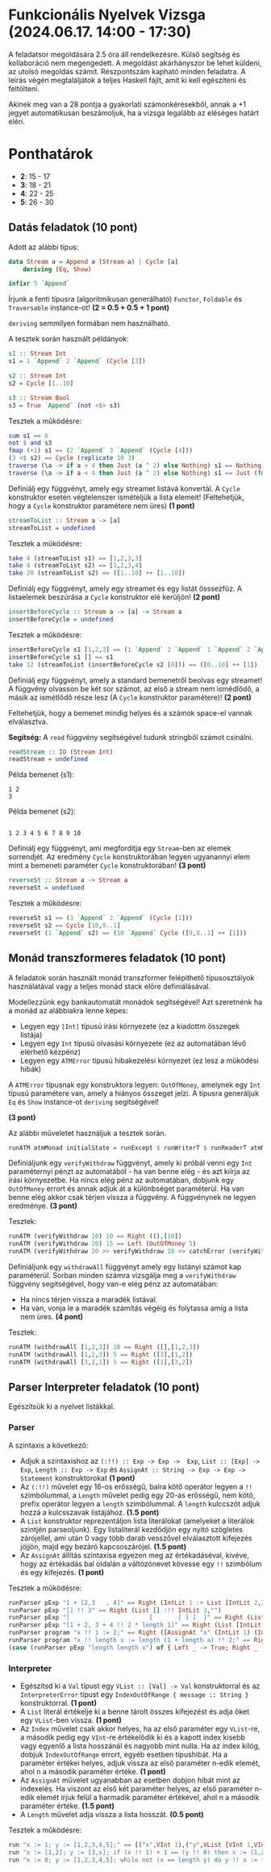 # Funkcionális Nyelvek Vizsga (2024.06.17. 14:00 - 17:30)

A feladatsor megoldására 2.5 óra áll rendelkezésre. Külső segítség és kollaboráció nem megengedett. A megoldást akárhányszor be lehet küldeni, az utolsó megoldás számít. Részpontszám kapható minden feladatra. A leírás végén megtaláljátok a teljes Haskell fájlt, amit ki kell egészíteni és feltölteni.

Akinek meg van a 28 pontja a gyakorlati számonkérésekből, annak a +1 jegyet automatikusan beszámoljuk, ha a vizsga legalább az eléséges határt eléri.


# Ponthatárok

  - __2__: 15 - 17
  - __3__: 18 - 21
  - __4__: 22 - 25
  - __5__: 26 - 30

## Datás feladatok (10 pont)

Adott az alábbi típus:
```hs
data Stream a = Append a (Stream a) | Cycle [a]
    deriving (Eq, Show)

infixr 5 `Append`
```

Írjunk a fenti típusra (algoritmikusan generálható) `Functor`, `Foldable` és `Traversable` instance-ot! __(2 = 0.5 + 0.5 + 1 pont)__

`deriving` semmilyen formában nem használható.

A tesztek során használt példányok:
```hs
s1 :: Stream Int
s1 = 1 `Append` 2 `Append` (Cycle [3])

s2 :: Stream Int
s2 = Cycle [1..10]

s3 :: Stream Bool
s3 = True `Append` (not <$> s3)
```

Tesztek a működésre:
```hs
sum s1 == 6
not $ and s3
fmap (+1) s1 == (2 `Append` 3 `Append` (Cycle [4]))
(3 <$ s2) == Cycle (replicate 10 3)
traverse (\a -> if a > 4 then Just (a ^ 2) else Nothing) s1 == Nothing
traverse (\a -> if a < 4 then Just (a ^ 2) else Nothing) s1 == Just (fmap (^2) s1)
```

Definiálj egy függvényt, amely egy streamet listává konvertál. A `Cycle` konstruktor esetén végtelenszer ismételjük a lista elemeit! (Feltehetjük, hogy a `Cycle` konstruktor paramétere nem üres) __(1 pont)__

```hs
streamToList :: Stream a -> [a]
streamToList = undefined
```

Tesztek a működésre:
```hs
take 4 (streamToList s1) == [1,2,3,3]
take 4 (streamToList s2) == [1,2,3,4]
take 20 (streamToList s2) == ([1..10] ++ [1..10])
```

Definiálj egy függvényt, amely egy streamet és egy listát össsezfűz. A listaelemek beszúrása a `Cycle` konstruktor elé kerüljön! __(2 pont)__

```hs
insertBeforeCycle :: Stream a -> [a] -> Stream a
insertBeforeCycle = undefined
```

Tesztek a működésre:
```hs
insertBeforeCycle s1 [1,2,3] == (1 `Append` 2 `Append` 1 `Append` 2 `Append ` 3 `Append` (Cycle [3]))
insertBeforeCycle s1 [] == s1
take 12 (streamToList (insertBeforeCycle s2 [0])) == ([0..10] ++ [1])
```

Definiálj egy függvényt, amely a standard bemenetről beolvas egy streamet! A függvény olvasson be két sor számot, az első a stream nem ismédlődő, a másik az ismétlődő része lesz (A `Cycle` konstruktor paramétere)! __(2 pont)__

Feltehetjük, hogy a bemenet mindig helyes és a számok space-el vannak elválasztva.

__Segítség:__ A `read` függvény segítségével tudunk stringből számot csinálni.

```hs
readStream :: IO (Stream Int)
readStream = undefined
```

Példa bemenet (s1):

```
1 2
3
```

Példa bemenet (s2):

```

1 2 3 4 5 6 7 8 9 10
```

Definiálj egy függvényt, ami megfordítja egy `Stream`-ben az elemek sorrendjét. Az eredmény `Cycle` konstruktorában legyen ugyanannyi elem mint a bemeneti paraméter `Cycle` konstruktorában! __(3 pont)__

```hs
reverseSt :: Stream a -> Stream a
reverseSt = undefined
```

Tesztek a működésre:
```hs
reverseSt s1 == (3 `Append` 2 `Append` (Cycle [1]))
reverseSt s2 == Cycle [10,9..1]
reverseSt (1 `Append` s2) == (10 `Append` Cycle ([9,8..1] ++ [1]))
```
## Monád transzformeres feladatok (10 pont)

A feladatok során használt monád transzformer felépíthető típusosztályok használatával vagy a teljes monád stack előre definiálásával.

Modellezzünk egy bankautomatát monádok segítségével! Azt szeretnénk ha a monád az alábbiakra lenne képes:
- Legyen egy `[Int]` típusú írási környezete (ez a kiadottm összegek listája)
- Legyen egy `Int` típusú olvasási környezete (ez az automatában lévő elérhető kézpénz)
- Legyen egy `ATMError` típusú hibakezelési környezet (ez lesz a működési hibák)

A `ATMError` típusnak egy konstruktora legyen: `OutOfMoney`, amelynek egy `Int` típusú paramétere van, amely a hiányos összeget jelzi. A típusra generáljuk `Eq` és `Show` instance-ot `deriving` segítségével!

__(3 pont)__

Az alábbi műveletet használjuk a tesztek során.
```hs
runATM atmMonad initialState = runExcept $ runWriterT $ runReaderT atmMonad initialState
```

Definiáljunk egy `verifyWithdraw` függvényt, amely ki próbál venni egy `Int` paraméternyi pénzt az automatából - ha van benne elég - és azt kiírja az írási környezetbe. Ha nincs elég pénz az automatában, dobjunk egy `OutOfMoney` errort és annak adjuk át a különbséget paraméterül. Ha van benne elég
akkor csak térjen vissza a függvény. A függvénynek ne legyen eredménye.
__(3 pont)__

Tesztek:
```hs
runATM (verifyWithdraw 10) 10 == Right ((),[10])
runATM (verifyWithdraw 20) 15 == Left (OutOfMoney 5)
runATM (verifyWithdraw 20 >> verifyWithdraw 10 >> catchError (verifyWithdraw 30) (const $ pure ())) 25 == Right ((),[20,10])
```

Definiáljunk egy `withdrawAll` függvényt amely egy listányi számot kap paraméterül. Sorban minden számra vizsgálja meg a `verifyWithdraw` függvény segítségével, hogy van-e elég pénz az automatában:
- Ha nincs térjen vissza a maradék listával.
- Ha van, vonja le a maradék számítás végéig és folytassa amíg a lista nem üres.
__(4 pont)__

Tesztek:
```hs
runATM (withdrawAll [1,2,3]) 10 == Right ([],[1,2,3])
runATM (withdrawAll [1,2,3]) 5 == Right ([3],[1,2])
runATM (withdrawAll [3,2,1]) 5 == Right ([1],[3,2])
```


## Parser Interpreter feladatok (10 pont)

Egészítsük ki a nyelvet listákkal. 

### Parser

A szintaxis a következő:

- Adjuk a szintaxishoz az `(:!!) :: Exp -> Exp ->  Exp`, `List :: [Exp] -> Exp`, `Length :: Exp -> Exp` és `AssignAt :: String -> Exp -> Exp -> Statement` konstruktorokat __(1 pont)__
- Az `(:!!)` művelet egy 16-os erősségű, balra kötő operátor legyen a `!!` szimbólummal, a `Length` művelet pedig egy 20-as erősségű, nem kötő, prefix operátor legyen a `length` szimbólummal. A `length` kulccszót adjuk hozzá a kulcsszavak listájához. __(1.5 pont)__
- A `List` konstruktor reprezentáljon lista literálokat (amelyeket a literálok szintjén parseoljunk). Egy listaliterál kezdődjön egy nyitó szögletes zárójellel, ami után 0 vagy több darab vesszővel elválasztott kifejezés jöjjön, majd egy bezáró kapcsoszárójel. __(1.5 pont)__
- Az `AssignAt` állítás szintaxisa egyezen meg az értékadáséval, kivéve, hogy az értékadás bal oldalán a váltózónevet kövesse egy `!!` szimbólum és egy kifejezés. __(1 pont)__

Tesztek a működésre:
```hs
runParser pExp "1 + [2,3   , 4]" == Right (IntLit 1 :+ List [IntLit 2,IntLit 3,IntLit 4],"")
runParser pExp "[] !! 3" == Right (List [] :!! IntLit 3,"")
runParser pExp "[                      [       [ ] ]  ]" == Right (List [List [List []]],"")
runParser pExp "[1 + 2, 3 + 4 !! 2 * length 1]" == Right (List [IntLit 1 :+ IntLit 2,IntLit 3 :+ (IntLit 4 :!! (IntLit 2 :* Length (IntLit 1)))],"")
runParser program "x !! 1 := 2;" == Right ([AssignAt "x" (IntLit 1) (IntLit 2)],"")
runParser program "x !! length x := length (1 + length a) !! 2;" == Right ([AssignAt "x" (Length (Var "x")) (Length (IntLit 1 :+ Length (Var "a")) :!! IntLit 2)],"")
(case (runParser pExp "length length x") of { Left _ -> True; Right _ -> False; })
```

### Interpreter

- Egészítsd ki a `Val` típust egy `VList :: [Val] -> Val` konstruktorral és az `InterpreterError` típust egy `IndexOutOfRange { message :: String }` konstruktorral. __(1 pont)__
- A `List` literál értékelje ki a benne tárolt összes kifejezést és adja őket egy `VList`-ben vissza. __(1 pont)__
- Az `Index` művelet csak akkor helyes, ha az első paraméter egy `VList`-re, a második pedig egy `VInt`-re értékelődik ki és a kapott index kisebb vagy egyenlő a lista hosszánál és nagyobb mint nulla. Ha az index kilóg, dobjuk `IndexOutOfRange` errort, egyéb esetben típushibát. Ha a paraméter értékei helyes, adjuk vissza az első paraméter n-edik elemét, ahol n a második paraméter értéke. __(1 pont)__
- Az `AssignAt` művelet ugyanabban az esetben dobjon hibát mint az indexelés. Ha viszont az első két paraméter helyes, az első paraméter n-edik elemét írjuk felül a harmadik paraméter értékével, ahol n a második paraméter értéke. __(1.5 pont)__
- A `Length` művelet adja vissza a lista hosszát. __(0.5 pont)__

Tesztek a működésre:
```hs
run "x := 1; y := [1,2,3,4,5];" == [("x",VInt 1),("y",VList [VInt 1,VInt 2,VInt 3,VInt 4,VInt 5])]
run "x := [1,2]; y := [3,x]; if (x !! 1) + 1 == (y !! 0) then x := [1,2,3]; end;" == [("x",VList [VInt 1,VInt 2,VInt 3]),("y",VList [VInt 3,VList [VInt 1,VInt 2]])]
run "x := 0; y := [1,2,3,4,5]; while not (x == length y) do y !! x := (y !! x) + x; x := x + 1; end;" == [("x",VInt 5),("y",VList [VInt 1,VInt 3,VInt 5,VInt 7,VInt 9])]
```
